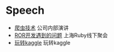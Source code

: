 # Speech

* [爬虫技术](https://github.com/LaoLiulaoliu/speech/blob/master/crawler.md) 公司内部演讲
* [ROR开发遇到的问题](https://github.com/LaoLiulaoliu/speech/blob/master/ror_problem.pdf) 上海Ruby线下聚会
* [玩转kaggle](https://github.com/LaoLiulaoliu/speech/blob/master/play_kaggle.key) 玩转kaggle
